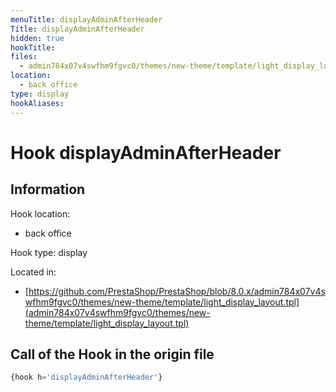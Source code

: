 ```yaml
---
menuTitle: displayAdminAfterHeader
Title: displayAdminAfterHeader
hidden: true
hookTitle: 
files:
  - admin784x07v4swfhm9fgvc0/themes/new-theme/template/light_display_layout.tpl
location:
  - back office
type: display
hookAliases:
---
```


# Hook displayAdminAfterHeader

## Information

Hook location:
  - back office

Hook type: display

Located in: 
  - [https://github.com/PrestaShop/PrestaShop/blob/8.0.x/admin784x07v4swfhm9fgvc0/themes/new-theme/template/light_display_layout.tpl](admin784x07v4swfhm9fgvc0/themes/new-theme/template/light_display_layout.tpl)

## Call of the Hook in the origin file

```php
{hook h='displayAdminAfterHeader'}
```